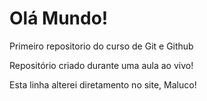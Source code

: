 # Olá Mundo!
 Primeiro repositorio do curso de Git e  Github

 Repositório criado durante uma aula ao vivo!

Esta linha alterei diretamento no site, Maluco!
